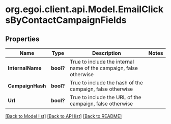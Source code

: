 # org.egoi.client.api.Model.EmailClicksByContactCampaignFields
## Properties

Name | Type | Description | Notes
------------ | ------------- | ------------- | -------------
**InternalName** | **bool?** | True to include the internal name of the campaign, false otherwise | 
**CampaignHash** | **bool?** | True to include the hash of the campaign, false otherwise | 
**Url** | **bool?** | True to include the URL of the campaign, false otherwise | 

[[Back to Model list]](../README.md#documentation-for-models) [[Back to API list]](../README.md#documentation-for-api-endpoints) [[Back to README]](../README.md)

